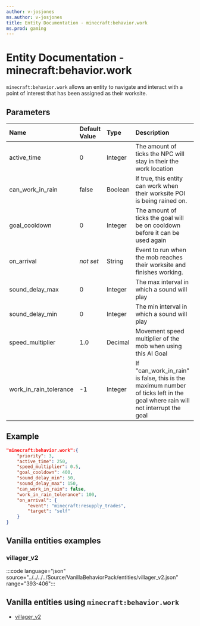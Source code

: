 ```yaml
---
author: v-josjones
ms.author: v-josjones
title: Entity Documentation - minecraft:behavior.work
ms.prod: gaming
---
```


# Entity Documentation - minecraft:behavior.work

`minecraft:behavior.work` allows an entity to navigate and interact with a point of interest that has been assigned as their worksite.

## Parameters

|Name |Default Value  |Type  |Description  |
|:----------|:----------|:----------|:----------|
|active_time| 0| Integer| The amount of ticks the NPC will stay in their the work location |
|can_work_in_rain| false| Boolean| If true, this entity can work when their worksite POI is being rained on. |
|goal_cooldown| 0| Integer| The amount of ticks the goal will be on cooldown before it can be used again |
|on_arrival|*not set* | String|  Event to run when the mob reaches their worksite and finishes working. |
|sound_delay_max| 0| Integer| The max interval in which a sound will play |
|sound_delay_min| 0| Integer| The min interval in which a sound will play |
|speed_multiplier| 1.0| Decimal| Movement speed multiplier of the mob when using this AI Goal |
|work_in_rain_tolerance| -1| Integer| If "can_work_in_rain" is false, this is the maximum number of ticks left in the goal where rain will not interrupt the goal |

## Example

```json
"minecraft:behavior.work":{
    "priority": 3,
    "active_time": 250,
    "speed_multiplier": 0.5,
    "goal_cooldown": 400,
    "sound_delay_min": 50,
    "sound_delay_max": 150,
    "can_work_in_rain": false,
    "work_in_rain_tolerance": 100,
    "on_arrival": {
        "event": "minecraft:resupply_trades",
        "target": "self"
    }
}
```

## Vanilla entities examples

### villager_v2

:::code language="json" source="../../../../Source/VanillaBehaviorPack/entities/villager_v2.json" range="393-406":::

## Vanilla entities using `minecraft:behavior.work`

- [villager_v2](../../../../Source/VanillaBehaviorPack_Snippets/entities/villager_v2.md)
